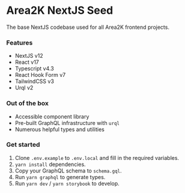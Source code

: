 # Area2K NextJS Seed

The base NextJS codebase used for all Area2K frontend projects.

### Features

- NextJS v12
- React v17
- Typescript v4.3
- React Hook Form v7
- TailwindCSS v3
- Urql v2

### Out of the box

- Accessible component library
- Pre-built GraphQL infrastructure with `urql`
- Numerous helpful types and utilities

### Get started

1. Clone `.env.example` to `.env.local` and fill in the required variables.
2. `yarn install` dependencies.
3. Copy your GraphQL schema to `schema.gql`.
4. Run `yarn graphql` to generate types.
5. Run `yarn dev` / `yarn storybook` to develop.

